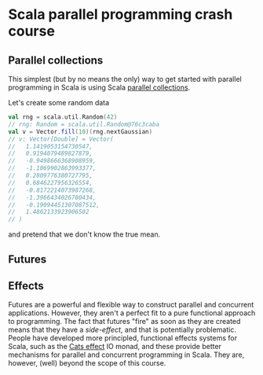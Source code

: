# Scala parallel programming crash course

## Parallel collections

This simplest (but by no means the only) way to get started with parallel programming in Scala is using Scala [parallel collections](https://docs.scala-lang.org/overviews/parallel-collections/overview.html).

Let's create some random data
```scala
val rng = scala.util.Random(42)
// rng: Random = scala.util.Random@76c3caba
val v = Vector.fill(10)(rng.nextGaussian)
// v: Vector[Double] = Vector(
//   1.1419053154730547,
//   0.9194079489827879,
//   -0.9498666368908959,
//   -1.1069902863993377,
//   0.2809776380727795,
//   0.6846227956326554,
//   -0.8172214073987268,
//   -1.3966434026780434,
//   -0.19094451307087512,
//   1.4862133923906502
// )
```
and pretend that we don't know the true mean. 


## Futures




## Effects

Futures are a powerful and flexible way to construct parallel and concurrent applications. However, they aren't a perfect fit to a pure functional approach to programming. The fact that futures "fire" as soon as they are created means that they have a *side-effect*, and that is potentially problematic. People have developed more principled, functional effects systems for Scala, such as the [Cats effect](https://typelevel.org/cats-effect/) IO monad, and these provide better mechanisms for parallel and concurrent programming in Scala. They are, however, (well) beyond the scope of this course. 

